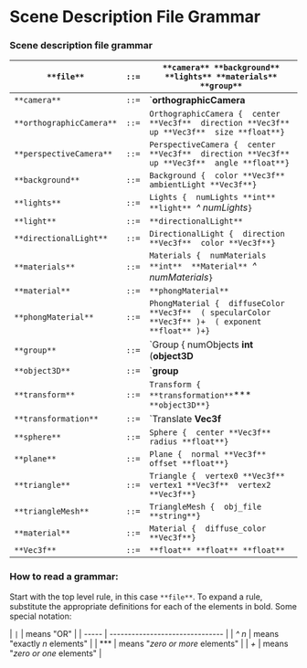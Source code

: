 # Scene Description File Grammar

### Scene description file grammar



| `**file**`               | `::=` | `**camera** **background** **lights** **materials** **group**` |
| ------------------------ | ----- | ------------------------------------------------------------ |
| `**camera**`             | `::=` | `**orthographicCamera** | **perspectiveCamera**`             |
| `**orthographicCamera**` | `::=` | `OrthographicCamera {  center **Vec3f**  direction **Vec3f**  up **Vec3f**  size **float**}` |
| `**perspectiveCamera**`  | `::=` | `PerspectiveCamera {  center **Vec3f**  direction **Vec3f**  up **Vec3f**  angle **float**}` |
| `**background**`         | `::=` | `Background {  color **Vec3f**  ambientLight **Vec3f**}`     |
| `**lights**`             | `::=` | `Lights {  numLights **int**  **light** `*^ numLights*`}`    |
| `**light**`              | `::=` | `**directionalLight**`                                       |
| `**directionalLight**`   | `::=` | `DirectionalLight {  direction **Vec3f**  color **Vec3f**}`  |
| `**materials**`          | `::=` | `Materials {  numMaterials **int**  **Material** `*^ numMaterials*`}` |
| `**material**`           | `::=` | `**phongMaterial**`                                          |
| `**phongMaterial**`      | `::=` | `PhongMaterial {  diffuseColor **Vec3f**  ( specularColor **Vec3f** )+  ( exponent **float** )+}` |
| `**group**`              | `::=` | `Group {  numObjects **int**  (**object3D** | **material** **object3D**)` *^ numObjects*`}` |
| `**object3D**`           | `::=` | `**group** | **transform** | **sphere** | **plane** | **triangle** | **triangleMesh**` |
| `**transform**`          | `::=` | `Transform {  **transformation**`***`  **object3D**}`        |
| `**transformation**`     | `::=` | `Translate **Vec3f**  |Scale **Vec3f**  |XRotate **float**  |YRotate **float**  |ZRotate **float**  |Rotate { **Vec3f** **float** }  |Matrix { **float** *^ 16* }` |
| `**sphere**`             | `::=` | `Sphere {  center **Vec3f**  radius **float**}`              |
| `**plane**`              | `::=` | `Plane {  normal **Vec3f**  offset **float**}`               |
| `**triangle**`           | `::=` | `Triangle {  vertex0 **Vec3f**  vertex1 **Vec3f**  vertex2 **Vec3f**}` |
| `**triangleMesh**`       | `::=` | `TriangleMesh {  obj_file **string**}`                       |
| `**material**`           | `::=` | `Material {  diffuse_color **Vec3f**}`                       |
| `**Vec3f**`              | `::=` | `**float** **float** **float**`                              |



### How to read a grammar:

Start with the top level rule, in this case `**file**`. To expand a rule, substitute the appropriate definitions for each of the elements in bold. Some special notation:



| `|`   | means "OR"                      |
| ----- | ------------------------------- |
| *^ n* | means "exactly *n* elements"    |
| ***   | means "*zero or more* elements" |
| *+*   | means "*zero or one* elements"  |